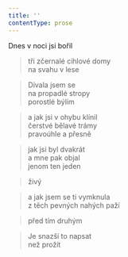 ```yaml
---
title: ''
contentType: prose
---
```


>   

>   

Dnes v noci jsi bořil

> tři zčernalé cihlové domy  
> na svahu v lese

> Dívala jsem se  
> na propadlé stropy  
> porostlé býlím

> a jak jsi v ohybu klínil  
> čerstvé bělavé trámy  
> pravoúhle a přesně

> jak jsi byl dvakrát  
> a mne pak objal  
> jenom ten jeden

> živý

> a jak jsem se ti vymknula  
> z těch pevných nahých paží

> před tím druhým

> Je snazší to napsat  
> než prožít
